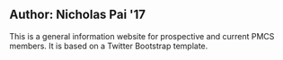 ## Author: Nicholas Pai '17
This is a general information website for prospective and current PMCS members. It is based on a Twitter Bootstrap template.